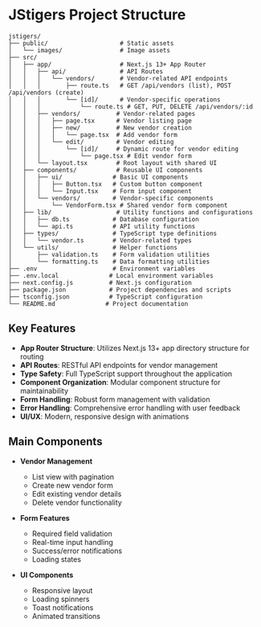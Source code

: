 # JStigers Project Structure

```
jstigers/
├── public/                    # Static assets
│   └── images/                # Image assets
├── src/
│   ├── app/                   # Next.js 13+ App Router
│   │   ├── api/               # API Routes
│   │   │   └── vendors/       # Vendor-related API endpoints
│   │   │       ├── route.ts   # GET /api/vendors (list), POST /api/vendors (create)
│   │   │       └── [id]/      # Vendor-specific operations
│   │   │           └── route.ts # GET, PUT, DELETE /api/vendors/:id
│   │   ├── vendors/          # Vendor-related pages
│   │   │   ├── page.tsx      # Vendor listing page
│   │   │   ├── new/          # New vendor creation
│   │   │   │   └── page.tsx  # Add vendor form
│   │   │   └── edit/         # Vendor editing
│   │   │       └── [id]/     # Dynamic route for vendor editing
│   │   │           └── page.tsx # Edit vendor form
│   │   └── layout.tsx        # Root layout with shared UI
│   ├── components/           # Reusable UI components
│   │   ├── ui/              # Basic UI components
│   │   │   ├── Button.tsx   # Custom button component
│   │   │   └── Input.tsx    # Form input component
│   │   └── vendors/         # Vendor-specific components
│   │       └── VendorForm.tsx # Shared vendor form component
│   ├── lib/                  # Utility functions and configurations
│   │   ├── db.ts            # Database configuration
│   │   └── api.ts           # API utility functions
│   ├── types/               # TypeScript type definitions
│   │   └── vendor.ts        # Vendor-related types
│   └── utils/               # Helper functions
│       ├── validation.ts    # Form validation utilities
│       └── formatting.ts    # Data formatting utilities
├── .env                     # Environment variables
├── .env.local              # Local environment variables
├── next.config.js          # Next.js configuration
├── package.json            # Project dependencies and scripts
├── tsconfig.json           # TypeScript configuration
└── README.md              # Project documentation
```

## Key Features

- **App Router Structure**: Utilizes Next.js 13+ app directory structure for routing
- **API Routes**: RESTful API endpoints for vendor management
- **Type Safety**: Full TypeScript support throughout the application
- **Component Organization**: Modular component structure for maintainability
- **Form Handling**: Robust form management with validation
- **Error Handling**: Comprehensive error handling with user feedback
- **UI/UX**: Modern, responsive design with animations

## Main Components

- **Vendor Management**
  - List view with pagination
  - Create new vendor form
  - Edit existing vendor details
  - Delete vendor functionality

- **Form Features**
  - Required field validation
  - Real-time input handling
  - Success/error notifications
  - Loading states

- **UI Components**
  - Responsive layout
  - Loading spinners
  - Toast notifications
  - Animated transitions